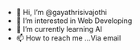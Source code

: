 - 👋 Hi, I’m @gayathrisivajothi
- 👀 I’m interested in Web Developing
- 🌱 I’m currently learning AI
- 📫 How to reach me ...Via email

<!---
gayathrisivajothi/gayathrisivajothi is a ✨ special ✨ repository because its `README.md` (this file) appears on your GitHub profile.
You can click the Preview link to take a look at your changes.
--->
